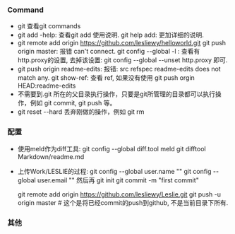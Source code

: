### Command
* git 查看git commands
* git add -help: 查看git add 使用说明.
  git help add:  更加详细的说明.
* git remote add origin https://github.com/lesliewy/helloworld.git 
  git push origin master: 报错 can't connect.
  git config --global -l  : 查看有 http.proxy的设置, 去掉该设置:  git config --global --unset http.proxy 即可.
* git push origin readme-edits: 报错:  src refspec readme-edits does not match any.
  git show-ref:  查看 ref, 如果没有使用  git push orgin HEAD:readme-edits
* 不需要到.git 所在的父目录执行操作，只要是git所管理的目录都可以执行操作，例如 git commit, git push 等。
* git reset --hard 丢弃刚做的操作，例如 git rm

### 配置
* 使用meld作为diff工具:
  git config --global diff.tool meld
  git difftool Markdown/readme.md
  
* 上传Work/LESLIE的过程:
    git config --global user.name ""
    git config --global user.email ""
    然后再
     git init
     git commit -m "first commit"

     git remote add origin https://github.com/lesliewy/Leslie.git
     git push -u origin master   # 这个是将已经commit的push到github, 不是当前目录下所有.

### 其他
